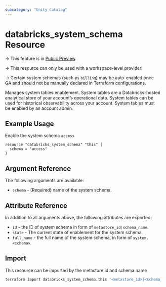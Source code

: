 ```yaml
---
subcategory: "Unity Catalog"
---
```

# databricks_system_schema Resource

-> This feature is in [Public Preview](https://docs.databricks.com/release-notes/release-types.html).

-> This resource can only be used with a workspace-level provider!

-> Certain system schemas (such as `billing`) may be auto-enabled once GA and should not be manually declared in Terraform configurations.

Manages system tables enablement. System tables are a Databricks-hosted analytical store of your account’s operational data. System tables can be used for historical observability across your account. System tables must be enabled by an account admin.

## Example Usage

Enable the system schema `access`

```hcl
resource "databricks_system_schema" "this" {
  schema = "access"
}
```

## Argument Reference

The following arguments are available:

* `schema` - (Required) name of the system schema.

## Attribute Reference

In addition to all arguments above, the following attributes are exported:

* `id` - the ID of system schema in form of `metastore_id|schema_name`.
* `state` - The current state of enablement for the system schema.
* `full_name` - the full name of the system schema, in form of `system.<schema>`.

## Import

This resource can be imported by the metastore id and schema name

```bash
terraform import databricks_system_schema.this '<metastore_id>|<schema_name>'
```
